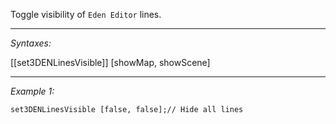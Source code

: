 Toggle visibility of `Eden Editor` lines.


---
*Syntaxes:*

[[set3DENLinesVisible]] [showMap, showScene]

---
*Example 1:*

```sqf
set3DENLinesVisible [false, false];// Hide all lines
```